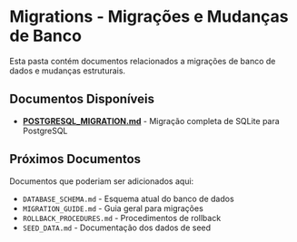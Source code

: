 # Migrations - Migrações e Mudanças de Banco

Esta pasta contém documentos relacionados a migrações de banco de dados e mudanças estruturais.

## Documentos Disponíveis

- [**POSTGRESQL_MIGRATION.md**](./POSTGRESQL_MIGRATION.md) - Migração completa de SQLite para PostgreSQL

## Próximos Documentos

Documentos que poderiam ser adicionados aqui:

- `DATABASE_SCHEMA.md` - Esquema atual do banco de dados
- `MIGRATION_GUIDE.md` - Guia geral para migrações
- `ROLLBACK_PROCEDURES.md` - Procedimentos de rollback
- `SEED_DATA.md` - Documentação dos dados de seed

